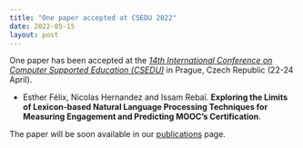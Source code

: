 ```yaml
---
title: "One paper accepted at CSEDU 2022"
date: 2022-05-15
layout: post
---
```


One paper has been accepted at the *[14th International Conference on Computer Supported Education (CSEDU)](https://csedu.scitevents.org/home.aspx)* in Prague, Czech Republic (22-24 April).

- Esther Félix, Nicolas Hernandez and Issam Rebaï.
  **Exploring the Limits of Lexicon-based Natural Language Processing Techniques for Measuring Engagement and Predicting MOOC’s Certification**.

The paper will be soon available in our [publications](publications.html) page.
